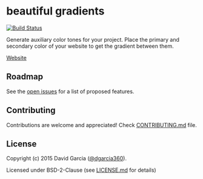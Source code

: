 # beautiful gradients

[![Build Status](https://travis-ci.org/dgarcia360/beautifulgradients.svg?branch=master)](https://travis-ci.org/dgarcia360/beautifulgradients)

Generate auxiliary color tones for your project. Place the primary and secondary color of your website to get the gradient between them.

[Website](https://dgarcia360.github.io/beautifulgradients)

## Roadmap

See the [open issues](https://github.com/dgarcia360/beautifulgradients/issues) for a list of proposed features.

## Contributing

Contributions are welcome and appreciated! Check [CONTRIBUTING.md](CONTRIBUTING.md) file.

## License

Copyright (c) 2015 David Garcia ([@dgarcia360](https://davidgarcia.dev>)).

Licensed under BSD-2-Clause (see [LICENSE.md](LICENSE.md) for details)
